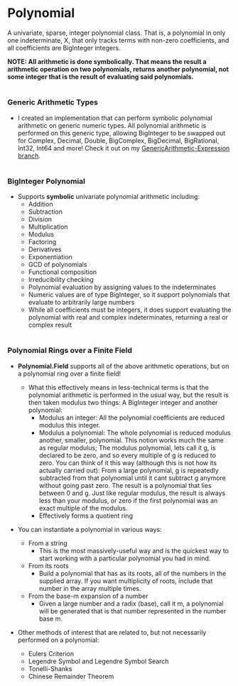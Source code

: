 # Polynomial
A univariate, sparse, integer polynomial class. That is, a polynomial in only one indeterminate, X, that only tracks terms with non-zero coefficients, and all coefficients are BigInteger integers. 

**NOTE: All arithmetic is done symbolically. That means the result a arithmetic operation on two polynomials, returns another polynomial, not some integer that is the result of evaluating said polynomials.**


#


### Generic Arithmetic Types
   * I created an implementation that can perform symbolic polynomial arithmetic on generic numeric types. All polynomial arithmetic is performed on this generic type, allowing BigInteger to be swapped out for Complex, Decimal, Double, BigComplex, BigDecimal, BigRational, Int32, Int64 and more! Check it out on my [GenericArithmetic-Expression branch](https://github.com/AdamWhiteHat/Polynomial/tree/GenericArithmetic-Expression).


#


### BigInteger Polynomial

* Supports **symbolic** univariate polynomial arithmetic including:
   * Addition
   * Subtraction
   * Division
   * Multiplication
   * Modulus
   * Factoring
   * Derivatives
   * Exponentiation
   * GCD of polynomials
   * Functional composition
   * Irreducibility checking
   * Polynomial evaluation by assigning values to the indeterminates
   * Numeric values are of type BigInteger, so it support polynomials that evaluate to arbitrarily large numbers
   * While all coefficients must be integers, it does support evaluating the polynomial with real and complex indeterminates, returning a real or complex result

#


### Polynomial Rings over a Finite Field

* **Polynomial.Field** supports all of the above arithmetic operations, but on a polynomial ring over a finite field!
   * What this effectively means in less-technical terms is that the polynomial arithmetic is performed in the usual way, but the result is then taken modulus two things: A BigInteger integer and another polynomial:
      * Modulus an integer: All the polynomial coefficients are reduced modulus this integer.
      * Modulus a polynomial: The whole polynomial is reduced modulus another, smaller, polynomial. This notion works much the same as regular modulus; The modulus polynomial, lets call it g, is declared to be zero, and so every multiple of g is reduced to zero. You can think of it this way (although this is not how its actually carried out): From a large polynomial, g is repeatedly subtracted from that polynomial until it cant subtract g anymore without going past zero. The result is a polynomial that lies between 0 and g. Just like regular modulus, the result is always less than your modulus, or zero if the first polynomial was an exact multiple of the modulus.
      * Effectively forms a quotient ring
   
* You can instantiate a polynomial in various ways:
   * From a string
      * This is the most massively-useful way and is the quickest way to start working with a particular polynomial you had in mind.
   * From its roots
      * Build a polynomial that has as its roots, all of the numbers in the supplied array. If you want multiplicity of roots, include that number in the array multiple times.
   * From the base-m expansion of a number
      * Given a large number and a radix (base), call it m, a polynomial will be generated that is that number represented in the number base m.
   

* Other methods of interest that are related to, but not necessarily performed on a polynomial:
   * Eulers Criterion
   * Legendre Symbol and Legendre Symbol Search
   * Tonelli-Shanks
   * Chinese Remainder Theorem
   


